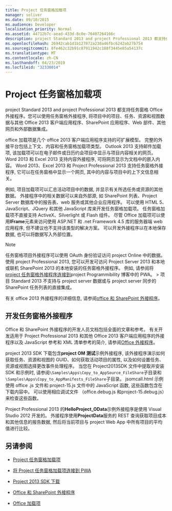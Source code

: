```yaml
---
title: Project 任务窗格加载项
manager: soliver
ms.date: 09/10/2015
ms.audience: Developer
localization_priority: Normal
ms.assetid: 44712b7c-aead-433d-8c0e-76407264166c
description: project Standard 2013 and project Professional 2013 都支持任务窗格 Office 外接程序。您可以使用任务窗格外接程序, 将项目中的项目、任务、资源和视图数据与其他 Office 2013 客户端应用程序、SharePoint 应用程序、Web 部件、其他网页和外部数据集成。
ms.openlocfilehash: 26942cab1d1b127872a230a46fbc6242ab27b754
ms.sourcegitcommit: 8fe462c32b91c87911942c188f3445e85a54137c
ms.translationtype: MT
ms.contentlocale: zh-CN
ms.lasthandoff: 04/23/2019
ms.locfileid: "32330014"
---
```

# <a name="task-pane-add-ins-for-project"></a>Project 任务窗格加载项

project Standard 2013 and project Professional 2013 都支持任务窗格 Office 外接程序。您可以使用任务窗格外接程序, 将项目中的项目、任务、资源和视图数据与其他 Office 2013 客户端应用程序、SharePoint 应用程序、Web 部件、其他网页和外部数据集成。
  
office 加载项是几个 office 2013 客户端应用程序支持的可扩展模型。 完整的外接平台包括上下文、内容和任务窗格加载项类型。 Outlook 2013 支持邮件加载项, 该加载项可以在电子邮件或日历约会项目中显示与项目内容相关的网页。 Word 2013 和 Excel 2013 支持内容外接程序, 可将网页显示为文档中的嵌入内容。 Word 2013、Excel 2013 和 Project Professional 2013 支持任务窗格外接程序, 它可以在任务窗格中显示一个网页, 其中的内容与项目中的上下文信息相关。
  
例如, 项目加载项可以汇总活动项目中的数据, 并显示有关所选任务或资源的其他数据。 外接程序中的相关数据可以来自外部源, 如 SharePoint 列表、Project Server 数据库中的报告表、web 服务或其他企业应用程序。 可以使用 HTML 5、JavaScript、JQuery 和其他 JavaScript 库来开发任务窗格加载项。 任务窗格加载项不直接支持 ActiveX、Silverlight 或 Flash 组件。 尽管 Office 加载项可以使用**IFrame**元素来访问使用 ASP.NET 和 .net Framework 4.5 库的服务器端 web 应用程序, 但不建议也不支持该类型的解决方案。 可以开发外接程序以在本地保存数据, 也可以将数据写入外部位置。 
  
> [!NOTE]
> 任务窗格项目外接程序可以使用 OAuth 身份验证访问 project Online 中的数据。 使用 project Professional 2013, 您可以开发可访问 Project Server 2013 和本地或联机 SharePoint 2013 的本地安装的任务窗格外接程序。 例如, 请参阅将[project 任务窗格外接程序连接到](https://blogs.msdn.com/b/project_programmability/archive/2012/11/02/connecting-a-project-task-pane-app-to-pwa.aspx)project Programmibility 博客中的 PWA。 > 项目 Standard 2013 不支持与 project server 数据或与 project server 同步的 SharePoint 任务列表的直接集成。 
  
有关 office 2013 外接程序的详细信息, 请参阅[office 和 SharePoint 外接程序](https://msdn.microsoft.com/library/office/fp161507%28v=office.15%29)。 
  
## <a name="developing-task-pane-add-ins"></a>开发任务窗格外接程序

Office 和 SharePoint 外接程序的开发人员文档包括全面的文章和参考。 有关开发适用于 Project Professional 2013 和其他 Office 2013 客户端应用程序的外接程序以及 JavaScript 参考和 XML 清单参考的简介, 请参阅[Office 外接程序](https://msdn.microsoft.com/library/office/apps/jj220060%28v=office.15%29)。
  
project 2013 SDK 下载包含**project OM 测试**示例外接程序, 该外接程序演示如何获取任务、资源和视图的 GUID、如何获取活动项目的属性, 以及如何设置任务、资源或视图选择更改事件处理程序。 当您在 Project2013SDK 文件中提取并安装 SDK 和示例时, 请参阅`\Samples\Apps\Copy_to_AppSource_FileShare`子目录和`\Samples\Apps\Copy_to_AppManifests_FileShare`子目录。 jsomcall.html 示例使用 office .js 文件和 project-15.js 文件中的 JavaScript 函数, 这些函数包含在下载内容中。 可以使用相应调试文件 （office.debug.js 和project-15.debug.js）来检查这些函数。 
  
Project Professional 2013 的**HelloProject_OData**示例外接程序是使用 Visual Studio 2012 开发的。 外接程序使用**ProjectData**服务的 REST 查询获取项目成本和其他信息的报告数据, 然后将当前项目与 project Web App 中所有项目的平均值进行比较。 
  
## <a name="see-also"></a>另请参阅
<a name="bk_addresources"> </a>

- [Project 任务窗格加载项](https://msdn.microsoft.com/library/office/apps/fp161143%28v=office.15%29)
    
- [将 Project 任务窗格加载项连接到 PWA](https://blogs.msdn.com/b/project_programmability/archive/2012/11/02/connecting-a-project-task-pane-app-to-pwa.aspx)
    
- [Project 2013 SDK 下载](https://www.microsoft.com/en-us/download/details.aspx?id=30435%20)
    
- [Office 和 SharePoint 外接程序](https://msdn.microsoft.com/library/office/fp161507%28v=office.15%29)
    
- [Office 加载项](https://msdn.microsoft.com/library/office/apps/jj220060%28v=office.15%29)
    

